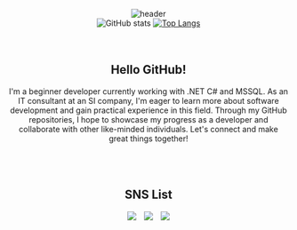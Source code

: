 <div align=center>

![header](https://capsule-render.vercel.app/api?type=waving&color=timeGradient&theme=merko&height=220&section=header&text=Welcome!&desc=This&nbsp;is&nbsp;jiraiman's&nbsp;Git&nbspProfile&fontSize=85&animation=fadeIn&fontAlignY=35&descAlignY=54&descAlign=61)
<br>
![GitHub stats](https://github-readme-stats.vercel.app/api?username=Leeinpyo&show_icons=true&theme=merko&hide_title=true)
[![Top Langs](https://github-readme-stats.vercel.app/api/top-langs/?username=Leeinpyo&layout=compact&theme=merko)](https://github.com/anuraghazra/github-readme-stats)
<br>
<br>
<br>
## Hello GitHub!
I'm a beginner developer currently working with .NET C# and MSSQL. 
As an IT consultant at an SI company, I'm eager to learn more about software development and gain practical experience in this field. 
Through my GitHub repositories, I hope to showcase my progress as a developer and collaborate with other like-minded individuals. 
Let's connect and make great things together!
<br>
<br>
<br>
<br>
## SNS List
 <a href="https://open.kakao.com/o/s4arGX5e" target="_blank"><img src="https://img.shields.io/badge/KakaoTalk-FFCD00?style=flat-square&logo=KakaoTalk&logoColor=white"/></a>　<a href="https://www.facebook.com/INn0CenTBluE/" target="_blank"><img src="https://img.shields.io/badge/Facebook-1877F2?style=flat-square&logo=Facebook&logoColor=white"/></a>　<a href="https://www.jiraiman.com/" target="_blank"><img src="https://img.shields.io/badge/Blogger-FF5722?style=flat-square&logo=Blogger&logoColor=white"/></a>
<br>
<br>
<br>
<br>
<br>
<br>
 </div>

